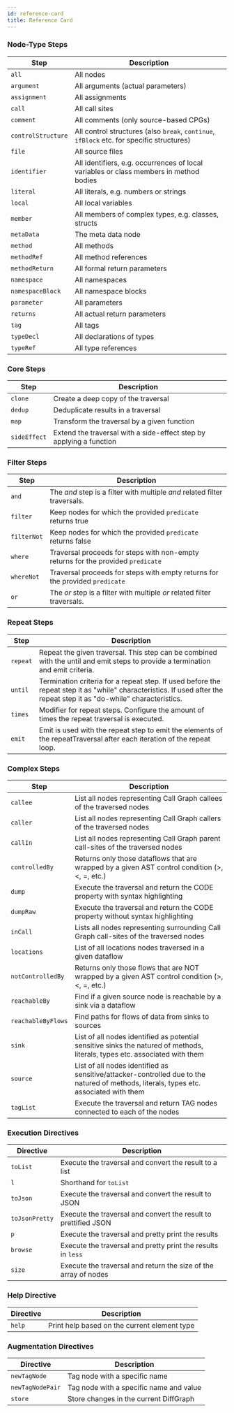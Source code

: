 ```yaml
---
id: reference-card
title: Reference Card
---
```


### Node-Type Steps

| Step  | Description   |
| ------------- | ------------- |
| `all`      | All nodes |
| `argument`      | All arguments (actual parameters) |
| `assignment` | All assignments |
| `call`      | All call sites |
| `comment`      | All comments (only source-based CPGs) |
| `controlStructure` | All control structures (also `break`, `continue`, `ifBlock` etc. for specific structures) |
| `file`      | All source files |
| `identifier`      | All identifiers, e.g.  occurrences of local variables or class members in method bodies |
| `literal`      | All literals, e.g. numbers or strings  |
| `local`      | All local variables |
| `member`      | All members of complex types, e.g. classes, structs |
| `metaData`      | The meta data node |
| `method`      | All methods |
| `methodRef`      | All method references |
| `methodReturn`      | All formal return parameters |
| `namespace`      | All namespaces |
| `namespaceBlock`      | All namespace blocks |
| `parameter`      | All parameters  |
| `returns`      | All actual return parameters |
| `tag`      | All tags |
| `typeDecl`      | All declarations of types |
| `typeRef`      | All type references |

### Core Steps

| Step  | Description   |
| ------------- | ------------- |
| `clone` | Create a deep copy of the traversal |
| `dedup`      |  Deduplicate results in a traversal |
| `map`      | Transform the traversal by a given function |
| `sideEffect`      | Extend the traversal with a side-effect step by applying a function |

### Filter Steps

| Step | Description   |
| ----------- | ------------- |
| `and`  | The _and_ step is a filter with multiple _and_ related filter traversals. |
| `filter`      | Keep nodes for which the provided `predicate` returns true |
| `filterNot`   | Keep nodes for which the provided `predicate` returns false |
| `where`     | Traversal proceeds for steps with non-empty returns for the provided `predicate` |
| `whereNot`  | Traversal proceeds for steps with empty returns for the provided `predicate` |
| `or`  | The _or_ step is a filter with multiple _or_ related filter traversals. |

### Repeat Steps

| Step  | Description   |
| ------------- | ------------- |
| `repeat`      | Repeat the given traversal. This step can be combined with the until and emit steps to provide a termination and emit criteria. |
| `until`      | Termination criteria for a repeat step. If used before the repeat step it as "while" characteristics. If used after the repeat step it as "do-while" characteristics. |
| `times`      | Modifier for repeat steps. Configure the amount of times the repeat traversal is executed. |
| `emit`      | Emit is used with the repeat step to emit the elements of the repeatTraversal after each iteration of the repeat loop. |

### Complex Steps

| Step | Description |
| ---- | ----------- |
| `callee` | List all nodes representing Call Graph callees of the traversed nodes |
| `caller` | List all nodes representing Call Graph callers of the traversed nodes |
| `callIn` | List all nodes representing Call Graph parent call-sites of the traversed nodes |
| `controlledBy` | Returns only those dataflows that are wrapped by a given AST control condition (>, <, =, etc.)|
| `dump`      | Execute the traversal and return the CODE property with syntax highlighting |
| `dumpRaw`      | Execute the traversal and return the CODE property without syntax highlighting |
| `inCall` | Lists all nodes representing surrounding Call Graph call-sites of the traversed nodes |
| `locations`      | List of all locations nodes traversed in a given dataflow |
| `notControlledBy`      | Returns only those flows that are NOT wrapped by a given AST control condition (>, <, =, etc.) |
| `reachableBy`      | Find if a given source node is reachable by a sink via a dataflow |
| `reachableByFlows` | Find paths for flows of data from sinks to sources |
| `sink`      | List of all nodes identified as potential sensitive sinks the natured of methods, literals, types etc. associated with them |
| `source`      | List of all nodes identified as sensitive/attacker-controlled due to the natured of methods, literals, types etc. associated with them |
| `tagList`      | Execute the traversal and return TAG nodes connected to each of the nodes |

### Execution Directives

| Directive  | Description   |
| ------------- | ------------- |
| `toList`      | Execute the traversal and convert the result to a list |
| `l`      | Shorthand for `toList` |
| `toJson`      | Execute the traversal and convert the result to JSON |
| `toJsonPretty`      | Execute the traversal and convert the result to prettified JSON |
| `p`      | Execute the traversal and pretty print the results |
| `browse`      | Execute the traversal and pretty print the results in `less` |
| `size`      | Execute the traversal and return the size of the array of nodes |

### Help Directive

| Directive  | Description   |
| ------------- | ------------- |
| `help`      | Print help based on the current element type |

### Augmentation Directives

| Directive  | Description   |
| ------------- | ------------- |
| `newTagNode`      | Tag node with a specific name |
| `newTagNodePair`      | Tag node with a specific name and value |
| `store` | Store changes in the current DiffGraph |

